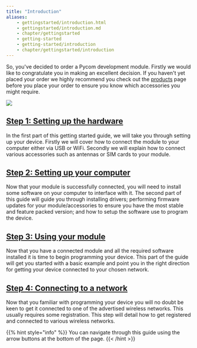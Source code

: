 ```yaml
---
title: "Introduction"
aliases:
    - gettingstarted/introduction.html
    - gettingstarted/introduction.md
    - chapter/gettingstarted
    - getting-started
    - getting-started/introduction
    - chapter/gettingstarted/introduction
---
```


So, you've decided to order a Pycom development module. Firstly we would like to congratulate you in making an excellent decision. If you haven't yet placed your order we highly recommend you check out the [products](../products) page before you place your order to ensure you know which accessories you might require.

![](/gitbook/assets/getting_started%20%281%29.png)

## [Step 1: Setting up the hardware](connection/)

In the first part of this getting started guide, we will take you through setting up your device. Firstly we will cover how to connect the module to your computer either via USB or WiFi. Secondly we will explain how to connect various accessories such as antennas or SIM cards to your module.

## [Step 2: Setting up your computer](installation/)

Now that your module is successfully connected, you will need to install some software on your computer to interface with it. The second part of this guide will guide you through installing drivers; performing firmware updates for your module/accessories to ensure you have the most stable and feature packed version; and how to setup the software use to program the device.

## [Step 3: Using your module](programming/)

Now that you have a connected module and all the required software installed it is time to begin programming your device. This part of the guide will get you started with a basic example and point you in the right direction for getting your device connected to your chosen network.

## [Step 4: Connecting to a network](registration/)

Now that you familiar with programming your device you will no doubt be keen to get it connected to one of the advertised wireless networks. This usually requires some registration. This step will detail how to get registered and connected to various wireless networks.

{{% hint style="info" %}}
You can navigate through this guide using the arrow buttons at the bottom of the page.
{{< /hint >}}

